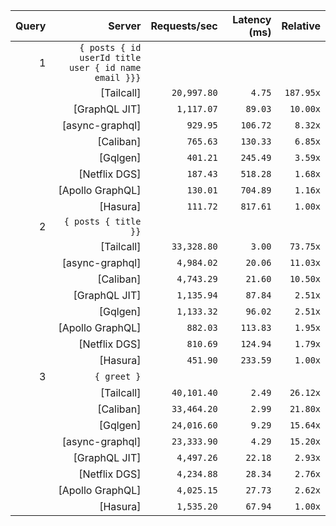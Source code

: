 <!-- PERFORMANCE_RESULTS_START -->

| Query | Server | Requests/sec | Latency (ms) | Relative |
|-------:|--------:|--------------:|--------------:|---------:|
| 1 | `{ posts { id userId title user { id name email }}}` |
|| [Tailcall] | `20,997.80` | `4.75` | `187.95x` |
|| [GraphQL JIT] | `1,117.07` | `89.03` | `10.00x` |
|| [async-graphql] | `929.95` | `106.72` | `8.32x` |
|| [Caliban] | `765.63` | `130.33` | `6.85x` |
|| [Gqlgen] | `401.21` | `245.49` | `3.59x` |
|| [Netflix DGS] | `187.43` | `518.28` | `1.68x` |
|| [Apollo GraphQL] | `130.01` | `704.89` | `1.16x` |
|| [Hasura] | `111.72` | `817.61` | `1.00x` |
| 2 | `{ posts { title }}` |
|| [Tailcall] | `33,328.80` | `3.00` | `73.75x` |
|| [async-graphql] | `4,984.02` | `20.06` | `11.03x` |
|| [Caliban] | `4,743.29` | `21.60` | `10.50x` |
|| [GraphQL JIT] | `1,135.94` | `87.84` | `2.51x` |
|| [Gqlgen] | `1,133.32` | `96.02` | `2.51x` |
|| [Apollo GraphQL] | `882.03` | `113.83` | `1.95x` |
|| [Netflix DGS] | `810.69` | `124.94` | `1.79x` |
|| [Hasura] | `451.90` | `233.59` | `1.00x` |
| 3 | `{ greet }` |
|| [Tailcall] | `40,101.40` | `2.49` | `26.12x` |
|| [Caliban] | `33,464.20` | `2.99` | `21.80x` |
|| [Gqlgen] | `24,016.60` | `9.29` | `15.64x` |
|| [async-graphql] | `23,333.90` | `4.29` | `15.20x` |
|| [GraphQL JIT] | `4,497.26` | `22.18` | `2.93x` |
|| [Netflix DGS] | `4,234.88` | `28.34` | `2.76x` |
|| [Apollo GraphQL] | `4,025.15` | `27.73` | `2.62x` |
|| [Hasura] | `1,535.20` | `67.94` | `1.00x` |

<!-- PERFORMANCE_RESULTS_END -->
